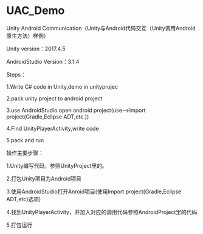 # UAC_Demo
Unity Android Communication（Unity与Android代码交互（Unity调用Android原生方法）样例）

Unity version：2017.4.5

AndroidStudio Version：3.1.4

Steps：


1.Write C# code in Unity,demo in unityprojec


2.pack unity project to android project


3.use AndroidStudio open android project(use-->Import project(Gradle,Eclipse ADT,etc.))


4.Find UnityPlayerActivity,write code


5.pack and run



操作主要步骤：

1.Unity编写代码，参照UnityProject里的。

2.打包Unity项目为Android项目

3.使用AndroidStudio打开Anroid项目(使用Import project(Gradle,Eclipse ADT,etc)选项)

4.找到UnityPlayerActivity，并加入对应的调用代码参照AndroidProject里的代码

5.打包运行

